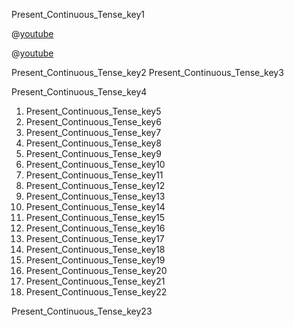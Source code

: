 Present_Continuous_Tense_key1



@[youtube](1YCLDC_Eqos)

@[youtube](ys_qlQIWvhA)

Present_Continuous_Tense_key2
Present_Continuous_Tense_key3



Present_Continuous_Tense_key4
1. Present_Continuous_Tense_key5
2. Present_Continuous_Tense_key6
3. Present_Continuous_Tense_key7
4. Present_Continuous_Tense_key8
5. Present_Continuous_Tense_key9
6. Present_Continuous_Tense_key10
7. Present_Continuous_Tense_key11
8. Present_Continuous_Tense_key12
9. Present_Continuous_Tense_key13
10. Present_Continuous_Tense_key14
11. Present_Continuous_Tense_key15
12. Present_Continuous_Tense_key16
13. Present_Continuous_Tense_key17
14. Present_Continuous_Tense_key18
15. Present_Continuous_Tense_key19
16. Present_Continuous_Tense_key20
17. Present_Continuous_Tense_key21
18. Present_Continuous_Tense_key22
 

Present_Continuous_Tense_key23
